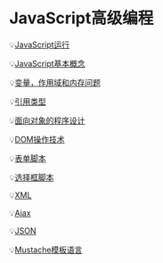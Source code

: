 # JavaScript高级编程

:bulb:[JavaScript运行](https://github.com/Lumnca/StudyJS/blob/master/JavaScript.md)

:bulb:[JavaScript基本概念](https://github.com/Lumnca/StudyJS/blob/master/JavaScript%E5%9F%BA%E6%9C%AC%E6%A6%82%E5%BF%B5.md)

:bulb:[变量，作用域和内存问题](https://github.com/Lumnca/JavaScript/blob/master/%E5%85%B6%E4%BB%96%E9%97%AE%E9%A2%98.md)

:bulb:[引用类型](https://github.com/Lumnca/JavaScript/blob/master/%E5%BC%95%E7%94%A8%E7%B1%BB%E5%9E%8B.md)

:bulb:[面向对象的程序设计](https://github.com/Lumnca/JavaScript/blob/master/%E9%9D%A2%E5%90%91%E5%AF%B9%E8%B1%A1%E7%9A%84%E7%A8%8B%E5%BA%8F%E8%AE%BE%E8%AE%A1.md)

:bulb:[DOM操作技术](https://github.com/Lumnca/JavaScript/blob/master/dom%E6%93%8D%E4%BD%9C%E6%8A%80%E6%9C%AF.md)

:bulb:[表单脚本](https://github.com/Lumnca/StudyJS/blob/master/%E8%A1%A8%E5%8D%95%E8%84%9A%E6%9C%AC.md)

:bulb:[选择框脚本](https://github.com/Lumnca/StudyJS/blob/master/%E9%80%89%E6%8B%A9%E6%A1%86%E8%84%9A%E6%9C%AC.md)

:bulb:[XML](https://github.com/Lumnca/StudyJS/blob/master/XML.md)

:bulb:[Ajax](https://github.com/Lumnca/StudyJS/blob/master/Ajax.md)

:bulb:[JSON](https://github.com/Lumnca/StudyJS/blob/master/JSON.md)

:bulb:[Mustache模板语言](https://github.com/Lumnca/JavaScript/blob/master/Mustache.md)

